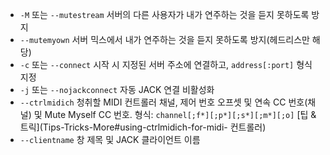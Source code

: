 - `-M` 또는 `--mutestream`  서버의 다른 사용자가 내가 연주하는 것을 듣지 못하도록 방지                                                      
- `--mutemyown` 서버 믹스에서 내가 연주하는 것을 듣지 못하도록 방지(헤드리스만 해당)                                                      
-  `-c` 또는 `--connect`  시작 시 지정된 서버 주소에 연결하고, `address[:port]` 형식 지정  
-  `-j` 또는 `--nojackconnect`  자동 JACK 연결 비활성화  
-  `--ctrlmidich`  청취할 MIDI 컨트롤러 채널, 제어 번호 오프셋 및 연속 CC 번호(채널) 및 Mute Myself CC 번호. 형식: `channel[;f*][;p*][;s*][;m*][;o]` [팁 & 트릭](Tips-Tricks-More#using-ctrlmidich-for-midi- 컨트롤러)
- `--clientname`  창 제목 및 JACK 클라이언트 이름
